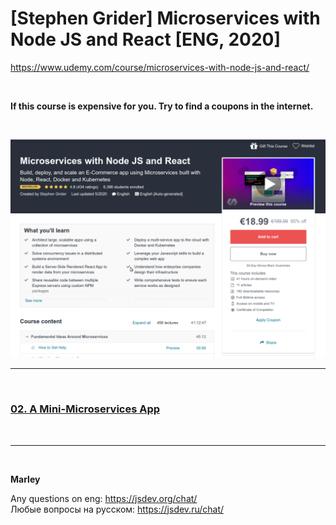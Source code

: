 # [Stephen Grider] Microservices with Node JS and React [ENG, 2020]

https://www.udemy.com/course/microservices-with-node-js-and-react/

<br/>

**If this course is expensive for you. Try to find a coupons in the internet.**

<br/>

![Application](/img/pic-00-01.png?raw=true)

<hr/>

<br/>

### [02. A Mini-Microservices App](./02_A_Mini_Microservices_App.md)

<br/>

---

<br/>

**Marley**

Any questions on eng: https://jsdev.org/chat/  
Любые вопросы на русском: https://jsdev.ru/chat/

